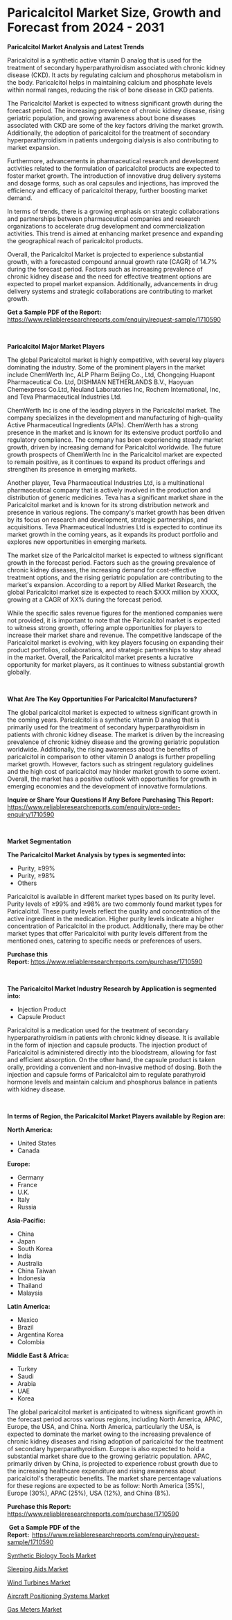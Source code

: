 <p><h1>Paricalcitol Market Size, Growth and Forecast from 2024 - 2031</h1></p><p><strong>Paricalcitol Market Analysis and Latest Trends</strong></p>
<p><p>Paricalcitol is a synthetic active vitamin D analog that is used for the treatment of secondary hyperparathyroidism associated with chronic kidney disease (CKD). It acts by regulating calcium and phosphorus metabolism in the body. Paricalcitol helps in maintaining calcium and phosphate levels within normal ranges, reducing the risk of bone disease in CKD patients.</p><p>The Paricalcitol Market is expected to witness significant growth during the forecast period. The increasing prevalence of chronic kidney disease, rising geriatric population, and growing awareness about bone diseases associated with CKD are some of the key factors driving the market growth. Additionally, the adoption of paricalcitol for the treatment of secondary hyperparathyroidism in patients undergoing dialysis is also contributing to market expansion.</p><p>Furthermore, advancements in pharmaceutical research and development activities related to the formulation of paricalcitol products are expected to foster market growth. The introduction of innovative drug delivery systems and dosage forms, such as oral capsules and injections, has improved the efficiency and efficacy of paricalcitol therapy, further boosting market demand.</p><p>In terms of trends, there is a growing emphasis on strategic collaborations and partnerships between pharmaceutical companies and research organizations to accelerate drug development and commercialization activities. This trend is aimed at enhancing market presence and expanding the geographical reach of paricalcitol products.</p><p>Overall, the Paricalcitol Market is projected to experience substantial growth, with a forecasted compound annual growth rate (CAGR) of 14.7% during the forecast period. Factors such as increasing prevalence of chronic kidney disease and the need for effective treatment options are expected to propel market expansion. Additionally, advancements in drug delivery systems and strategic collaborations are contributing to market growth.</p></p>
<p><strong>Get a Sample PDF of the Report:&nbsp;</strong> <a href="https://www.reliableresearchreports.com/enquiry/request-sample/1710590">https://www.reliableresearchreports.com/enquiry/request-sample/1710590</a></p>
<p>&nbsp;</p>
<p><strong>Paricalcitol Major Market Players</strong></p>
<p><p>The global Paricalcitol market is highly competitive, with several key players dominating the industry. Some of the prominent players in the market include ChemWerth Inc, ALP Pharm Beijing Co., Ltd, Chongqing Huapont Pharmaceutical Co. Ltd, DISHMAN NETHERLANDS B.V., Haoyuan Chemexpress Co.Ltd, Neuland Laboratories Inc, Rochem International, Inc, and Teva Pharmaceutical Industries Ltd.</p><p>ChemWerth Inc is one of the leading players in the Paricalcitol market. The company specializes in the development and manufacturing of high-quality Active Pharmaceutical Ingredients (APIs). ChemWerth has a strong presence in the market and is known for its extensive product portfolio and regulatory compliance. The company has been experiencing steady market growth, driven by increasing demand for Paricalcitol worldwide. The future growth prospects of ChemWerth Inc in the Paricalcitol market are expected to remain positive, as it continues to expand its product offerings and strengthen its presence in emerging markets.</p><p>Another player, Teva Pharmaceutical Industries Ltd, is a multinational pharmaceutical company that is actively involved in the production and distribution of generic medicines. Teva has a significant market share in the Paricalcitol market and is known for its strong distribution network and presence in various regions. The company's market growth has been driven by its focus on research and development, strategic partnerships, and acquisitions. Teva Pharmaceutical Industries Ltd is expected to continue its market growth in the coming years, as it expands its product portfolio and explores new opportunities in emerging markets.</p><p>The market size of the Paricalcitol market is expected to witness significant growth in the forecast period. Factors such as the growing prevalence of chronic kidney diseases, the increasing demand for cost-effective treatment options, and the rising geriatric population are contributing to the market's expansion. According to a report by Allied Market Research, the global Paricalcitol market size is expected to reach $XXX million by XXXX, growing at a CAGR of XX% during the forecast period.</p><p>While the specific sales revenue figures for the mentioned companies were not provided, it is important to note that the Paricalcitol market is expected to witness strong growth, offering ample opportunities for players to increase their market share and revenue. The competitive landscape of the Paricalcitol market is evolving, with key players focusing on expanding their product portfolios, collaborations, and strategic partnerships to stay ahead in the market. Overall, the Paricalcitol market presents a lucrative opportunity for market players, as it continues to witness substantial growth globally.</p></p>
<p>&nbsp;</p>
<p><strong>What Are The Key Opportunities For Paricalcitol Manufacturers?</strong></p>
<p><p>The global paricalcitol market is expected to witness significant growth in the coming years. Paricalcitol is a synthetic vitamin D analog that is primarily used for the treatment of secondary hyperparathyroidism in patients with chronic kidney disease. The market is driven by the increasing prevalence of chronic kidney disease and the growing geriatric population worldwide. Additionally, the rising awareness about the benefits of paricalcitol in comparison to other vitamin D analogs is further propelling market growth. However, factors such as stringent regulatory guidelines and the high cost of paricalcitol may hinder market growth to some extent. Overall, the market has a positive outlook with opportunities for growth in emerging economies and the development of innovative formulations.</p></p>
<p><strong>Inquire or Share Your Questions If Any Before Purchasing This Report:</strong> <a href="https://www.reliableresearchreports.com/enquiry/pre-order-enquiry/1710590">https://www.reliableresearchreports.com/enquiry/pre-order-enquiry/1710590</a></p>
<p>&nbsp;</p>
<p><strong>Market Segmentation</strong></p>
<p><strong>The Paricalcitol Market Analysis by types is segmented into:</strong></p>
<p><ul><li>Purity, ≥99%</li><li>Purity, ≥98%</li><li>Others</li></ul></p>
<p><p>Paricalcitol is available in different market types based on its purity level. Purity levels of ≥99% and ≥98% are two commonly found market types for Paricalcitol. These purity levels reflect the quality and concentration of the active ingredient in the medication. Higher purity levels indicate a higher concentration of Paricalcitol in the product. Additionally, there may be other market types that offer Paricalcitol with purity levels different from the mentioned ones, catering to specific needs or preferences of users.</p></p>
<p><strong>Purchase this Report:&nbsp;</strong><a href="https://www.reliableresearchreports.com/purchase/1710590">https://www.reliableresearchreports.com/purchase/1710590</a></p>
<p>&nbsp;</p>
<p><strong>The Paricalcitol Market Industry Research by Application is segmented into:</strong></p>
<p><ul><li>Injection Product</li><li>Capsule Product</li></ul></p>
<p><p>Paricalcitol is a medication used for the treatment of secondary hyperparathyroidism in patients with chronic kidney disease. It is available in the form of injection and capsule products. The injection product of Paricalcitol is administered directly into the bloodstream, allowing for fast and efficient absorption. On the other hand, the capsule product is taken orally, providing a convenient and non-invasive method of dosing. Both the injection and capsule forms of Paricalcitol aim to regulate parathyroid hormone levels and maintain calcium and phosphorus balance in patients with kidney disease.</p></p>
<p>&nbsp;</p>
<p><strong>In terms of Region, the Paricalcitol Market Players available by Region are:</strong></p>
<p>
    <p> <strong> North America: </strong>
        <ul>
            <li>United States</li>
            <li>Canada</li>
        </ul>
        </p> 
    <p> <strong> Europe: </strong>
        <ul>
            <li>Germany</li>
            <li>France</li>
            <li>U.K.</li>
            <li>Italy</li>
            <li>Russia</li>
        </ul>
        </p> 
    <p> <strong> Asia-Pacific: </strong>
        <ul>
            <li>China</li>
            <li>Japan</li>
            <li>South Korea</li>
            <li>India</li>
            <li>Australia</li>
            <li>China Taiwan</li>
            <li>Indonesia</li>
            <li>Thailand</li>
            <li>Malaysia</li>
        </ul>
        </p> 
    <p> <strong> Latin America: </strong>
        <ul>
            <li>Mexico</li>
            <li>Brazil</li>
            <li>Argentina Korea</li>
            <li>Colombia</li>
        </ul>
        </p> 
    <p> <strong> Middle East & Africa: </strong>
        <ul>
            <li>Turkey</li>
            <li>Saudi</li>
            <li>Arabia</li>
            <li>UAE</li>
            <li>Korea</li>
        </ul>
    </p>
    </p>
<p><p>The global paricalcitol market is anticipated to witness significant growth in the forecast period across various regions, including North America, APAC, Europe, the USA, and China. North America, particularly the USA, is expected to dominate the market owing to the increasing prevalence of chronic kidney diseases and rising adoption of paricalcitol for the treatment of secondary hyperparathyroidism. Europe is also expected to hold a substantial market share due to the growing geriatric population. APAC, primarily driven by China, is projected to experience robust growth due to the increasing healthcare expenditure and rising awareness about paricalcitol's therapeutic benefits. The market share percentage valuations for these regions are expected to be as follow: North America (35%), Europe (30%), APAC (25%), USA (12%), and China (8%).</p></p>
<p><strong>Purchase this Report: </strong><a href="https://www.reliableresearchreports.com/purchase/1710590">https://www.reliableresearchreports.com/purchase/1710590</a></p>
<p>&nbsp;<strong>Get a Sample PDF of the Report:&nbsp;&nbsp;</strong><a href="https://www.reliableresearchreports.com/enquiry/request-sample/1710590">https://www.reliableresearchreports.com/enquiry/request-sample/1710590</a></p>
<p><strong></strong></p>
<p><p><a href="https://github.com/antony131rp/Market-Research-Report-List-1/blob/main/synthetic-biology-tools-market.md">Synthetic Biology Tools Market</a></p><p><a href="https://github.com/bracarafogo/Market-Research-Report-List-1/blob/main/sleeping-aids-market.md">Sleeping Aids Market</a></p><p><a href="https://medium.com/@hollietowne534/wind-turbines-market-analysis-its-cagr-market-segmentation-and-global-industry-overview-563642635af3">Wind Turbines Market</a></p><p><a href="https://medium.com/@hollietowne534/aircraft-positioning-systems-market-share-evolution-and-market-growth-trends-2024-2031-991b8fd5f6e7">Aircraft Positioning Systems Market</a></p><p><a href="https://medium.com/@hollietowne534/gas-meters-market-research-report-its-history-and-forecast-2024-to-2031-64d8710094d9">Gas Meters Market</a></p></p>